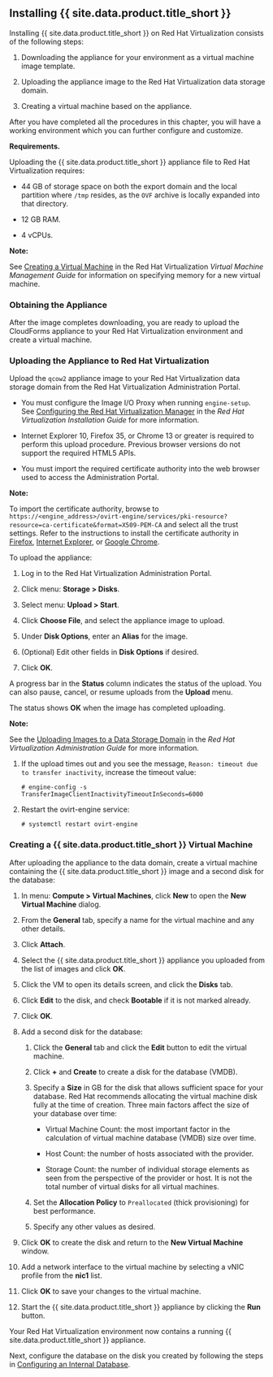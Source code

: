 ## Installing {{ site.data.product.title_short }}

Installing {{ site.data.product.title_short }} on Red Hat Virtualization consists of the
following steps:

1.  Downloading the appliance for your environment as a virtual machine image template.

2.  Uploading the appliance image to the Red Hat Virtualization data storage domain.

3.  Creating a virtual machine based on the appliance.

After you have completed all the procedures in this chapter, you will have a working environment
which you can further configure and customize.

**Requirements.**

Uploading the {{ site.data.product.title_short }} appliance file to Red Hat
Virtualization requires:

  - 44 GB of storage space on both the export domain and the local partition where `/tmp` resides,
    as the `OVF` archive is locally expanded into that directory.

  - 12 GB RAM.

  - 4 vCPUs.

**Note:**

See [Creating a Virtual Machine](https://access.redhat.com/documentation/en-us/red_hat_virtualization/4.2/html/virtual_machine_management_guide/chap-installing_linux_virtual_machines#Creating_a_virtual_machine_linux_vm) in the Red Hat Virtualization *Virtual Machine Management Guide* for information on specifying memory for a new virtual machine.

### Obtaining the Appliance

After the image completes downloading, you are ready to upload the
CloudForms appliance to your Red Hat Virtualization environment and
create a virtual machine.

### Uploading the Appliance to Red Hat Virtualization

Upload the `qcow2` appliance image to your Red Hat Virtualization data
storage domain from the Red Hat Virtualization Administration Portal.

  - You must configure the Image I/O Proxy when running `engine-setup`. See
    [Configuring the Red Hat Virtualization Manager](https://access.redhat.com/documentation/en-us/red_hat_virtualization/4.2/html/installation_guide/configuring_the_red_hat_virtualization_manager)
    in the *Red Hat Virtualization Installation Guide* for more information.

  - Internet Explorer 10, Firefox 35, or Chrome 13 or greater is required to perform this upload
    procedure. Previous browser versions do not support the required HTML5 APIs.

  - You must import the required certificate authority into the web
    browser used to access the Administration Portal.

**Note:**

To import the certificate authority, browse to
`https://<engine_address>/ovirt-engine/services/pki-resource?resource=ca-certificate&format=X509-PEM-CA`
and select all the trust settings. Refer to the instructions to install the certificate authority in
[Firefox](https://access.redhat.com/solutions/95103),
[Internet Explorer](https://access.redhat.com/solutions/17864),
or
[Google Chrome](https://access.redhat.com/solutions/1168383).

To upload the appliance:

1.  Log in to the Red Hat Virtualization Administration Portal.

2.  Click menu: **Storage > Disks**.

3.  Select menu: **Upload > Start**.

4.  Click **Choose File**, and select the appliance image to upload.

5.  Under **Disk Options**, enter an **Alias** for the image.

6.  (Optional) Edit other fields in **Disk Options** if desired.

7.  Click **OK**.

A progress bar in the **Status** column indicates the status of the upload. You can also pause,
cancel, or resume uploads from the **Upload** menu.

The status shows **OK** when the image has completed uploading.

**Note:**

See the
[Uploading Images to a Data Storage Domain](https://access.redhat.com/documentation/en-us/red_hat_virtualization/4.2/html/administration_guide/sect-storage_tasks#Uploading_Images_to_a_Data_Storage_Domain)
in the *Red Hat Virtualization Administration Guide* for more information.

1.  If the upload times out and you see the message, `Reason: timeout due to transfer inactivity`,
    increase the timeout value:

        # engine-config -s TransferImageClientInactivityTimeoutInSeconds=6000

2.  Restart the ovirt-engine service:

        # systemctl restart ovirt-engine

### Creating a {{ site.data.product.title_short }} Virtual Machine

After uploading the appliance to the data domain, create a virtual machine containing the
{{ site.data.product.title_short }} image and a second disk for the database:

1.  In menu: **Compute > Virtual Machines**, click **New** to open the **New Virtual Machine**
    dialog.

2.  From the **General** tab, specify a name for the virtual machine and any other details.

3.  Click **Attach**.

4.  Select the {{ site.data.product.title_short }} appliance you uploaded from the
    list of images and click **OK**.

5.  Click the VM to open its details screen, and click the **Disks** tab.

6.  Click **Edit** to the disk, and check **Bootable** if it is not marked already.

7.  Click **OK**.

8.  Add a second disk for the database:

    1.  Click the **General** tab and click the **Edit** button to edit the virtual machine.

    2.  Click **+** and **Create** to create a disk for the database (VMDB).

    3.  Specify a **Size** in GB for the disk that allows sufficient space for your database. Red
        Hat recommends allocating the virtual machine disk fully at the time of creation. Three
        main factors affect the size of your database over time:

          - Virtual Machine Count: the most important factor in the calculation of virtual machine
            database (VMDB) size over time.

          - Host Count: the number of hosts associated with the provider.

          - Storage Count: the number of individual storage elements as seen from the perspective
            of the provider or host. It is not the total number of virtual disks for all virtual
            machines.

    4.  Set the **Allocation Policy** to `Preallocated` (thick provisioning) for best performance.

    5.  Specify any other values as desired.

9.  Click **OK** to create the disk and return to the **New Virtual Machine** window.

10. Add a network interface to the virtual machine by selecting a vNIC
    profile from the **nic1** list.

11. Click **OK** to save your changes to the virtual machine.

12. Start the {{ site.data.product.title_short }} appliance by clicking the **Run** button.

Your Red Hat Virtualization environment now contains a running
{{ site.data.product.title_short }} appliance.

Next, configure the database on the disk you created by following the
steps in [Configuring an Internal Database](#configuring-an-internal-database).

